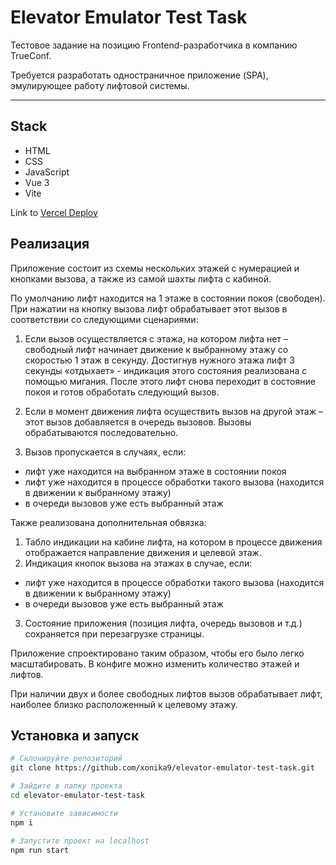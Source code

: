 # Elevator Emulator Test Task

Тестовое задание на позицию Frontend-разработчика в компанию TrueConf.

Требуется разработать одностраничное приложение (SPA), эмулирующее работу лифтовой системы.


---

## Stack

- HTML
- CSS
- JavaScript
- Vue 3
- Vite

Link to [Vercel Deploy](https://elevator-emulator-test-task.vercel.app/)

## Реализация

Приложение состоит из схемы нескольких этажей с нумерацией и кнопками вызова, а также из самой шахты лифта с кабиной.

По умолчанию лифт находится на 1 этаже в состоянии покоя (свободен). При нажатии на кнопку вызова лифт обрабатывает этот вызов в соответствии со следующими сценариями:

1. Если вызов осуществляется с этажа, на котором лифта нет – свободный лифт начинает движение к выбранному этажу со скоростью 1 этаж в секунду. Достигнув нужного этажа лифт 3 секунды «отдыхает» - индикация этого состояния реализована с помощью мигания.
После этого лифт снова переходит в состояние покоя и готов обработать следующий вызов.

2. Если в момент движения лифта осуществить вызов на другой этаж – этот вызов добавляется в очередь вызовов. Вызовы обрабатываются последовательно.

3. Вызов пропускается в случаях, если:

- лифт уже находится на выбранном этаже в состоянии покоя
- лифт уже находится в процессе обработки такого вызова (находится в
  движении к выбранному этажу)
- в очереди вызовов уже есть выбранный этаж

Также реализована дополнительная обвязка:

1. Табло индикации на кабине лифта, на котором в процессе движения отображается направление движения и целевой этаж.
2. Индикация кнопок вызова на этажах в случае, если:

- лифт уже находится в процессе обработки такого вызова (находится в
  движении к выбранному этажу)
- в очереди вызовов уже есть выбранный этаж

3. Состояние приложения (позиция лифта, очередь вызовов и т.д.) сохраняется при перезагрузке страницы.

Приложение спроектировано таким образом, чтобы его было легко масштабировать. В конфиге можно изменить количество этажей и лифтов.

При наличии двух и более свободных лифтов вызов обрабатывает лифт, наиболее близко расположенный к целевому этажу.

## Установка и запуск

```bash
# Склонируйте репозиторий
git clone https://github.com/xonika9/elevator-emulator-test-task.git

# Зайдите в папку проекта
cd elevator-emulator-test-task

# Установите зависимости
npm i

# Запустите проект на localhost
npm run start
```
